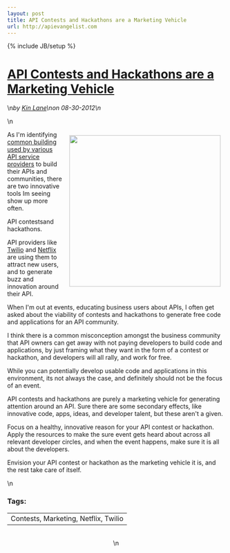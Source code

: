 ```yaml
---
layout: post
title: API Contests and Hackathons are a Marketing Vehicle
url: http://apievangelist.com
---
```

{% include JB/setup %}<h1 class="title"><a href="#" rel="bookmark" title="API Contests and Hackathons are a Marketing Vehicle">API Contests and Hackathons are a Marketing Vehicle</a></h1>\n<i><span class="small">by</span> <a href="https://plus.google.com/106460238807821851374" rel="author">Kin Lane</a>\n<span class="small">on</span> <span class="post-date">08-30-2012</span>\n</i><p></p>\n<p><img style="padding: 10px;" src="http://kinlane-productions.s3.amazonaws.com/api-evangelist/Twilio Developer Contests.png" alt="" width="350" align="right" />As I'm identifying <a title="common building blocks used by API service providers" href="http://blog.apievangelist.com/2011/03/07/api-area-common-building-blocks/">common building used by various API service providers</a> to build their APIs and communities, there are two innovative tools Im seeing show up more often.</p>
<p>API contestsand hackathons.</p>
<p>API providers like <a title="Twilio" href="http://www.twilio.com">Twilio</a> and <a title="Netflix" href="http://www.netflix.com">Netflix</a> are using them to attract new users, and to generate buzz and innovation around their API.</p>
<p>When I'm out at events, educating business users about APIs, I often get asked about the viability of contests and hackathons to generate free code and applications for an API community.</p>
<p>I think there is a common misconception amongst the business community that API owners can get away with not paying developers to build code and applications,  by just framing what they want in the form of a contest or hackathon, and developers will all rally, and work for free.</p>
<p>While you can potentially develop usable code and applications in this environment, its not always the case, and definitely should not be the focus of an event.</p>
<p>API contests and hackathons are purely a marketing vehicle for generating attention around an API.  Sure there are some secondary effects, like innovative code, apps, ideas, and developer talent, but these aren't a given.</p>
<p>Focus on a healthy, innovative reason for your API contest or hackathon.  Apply the resources to make the sure event gets heard about across all relevant developer circles, and when the event happens, make sure it is all about the developers.</p>
<p>Envision your API contest or hackathon as the marketing vehicle it is, and the rest take care of itself.</p>\n<h3>Tags:</h3><center><table cellpadding="5" cellspacing="5" width="90%" border="0"><tr><td>Contests, Marketing, Netflix, Twilio</td></tr></table><br />\n